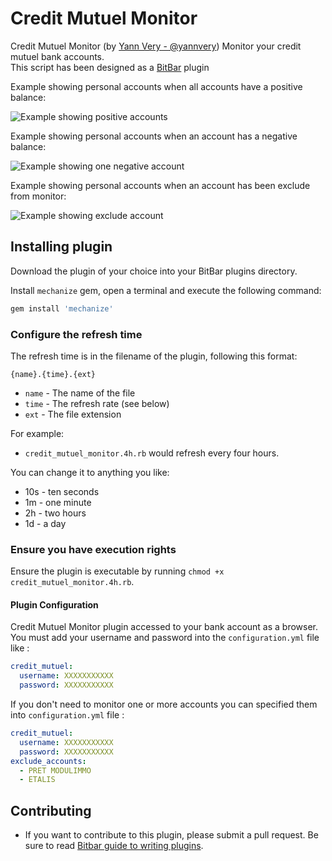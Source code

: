 # Credit Mutuel Monitor

Credit Mutuel Monitor (by [Yann Very - @yannvery](https://twitter.com/yannvery)) Monitor your credit mutuel bank accounts.  
This script has been designed as a [BitBar](https://getbitbar.com) plugin

Example showing personal accounts when all accounts have a positive balance:

![Example showing positive accounts](https://raw.github.com/yannvery/credit_mutuel_monitor/master/screenshots/example-all-positive.png)

Example showing personal accounts when an account has a negative balance:

![Example showing one negative account](https://raw.github.com/yannvery/credit_mutuel_monitor/master/screenshots/example-one-negative.png)

Example showing personal accounts when an account has been exclude from monitor:

![Example showing exclude account](https://raw.github.com/yannvery/credit_mutuel_monitor/master/screenshots/example-exclude-account.png)

## Installing plugin

Download the plugin of your choice into your BitBar plugins directory.  

Install `mechanize` gem, open a terminal and execute the following command:  

```sh
gem install 'mechanize'
```

### Configure the refresh time

The refresh time is in the filename of the plugin, following this format:

    {name}.{time}.{ext}

  * `name` - The name of the file
  * `time` - The refresh rate (see below)
  * `ext` - The file extension

For example:

  * `credit_mutuel_monitor.4h.rb` would refresh every four hours.

You can change it to anything you like:

  * 10s - ten seconds
  * 1m - one minute
  * 2h - two hours
  * 1d - a day

### Ensure you have execution rights

Ensure the plugin is executable by running `chmod +x credit_mutuel_monitor.4h.rb`.

#### Plugin Configuration

Credit Mutuel Monitor plugin accessed to your bank account as a browser. You must add your username and password into the `configuration.yml` file like :

```yaml
credit_mutuel:
  username: XXXXXXXXXXX
  password: XXXXXXXXXXX
```

If you don't need to monitor one or more accounts you can specified them into `configuration.yml` file :

```yaml
credit_mutuel:
  username: XXXXXXXXXXX
  password: XXXXXXXXXXX
exclude_accounts:
  - PRET MODULIMMO
  - ETALIS
```

## Contributing

  * If you want to contribute to this plugin, please submit a pull request. Be sure to read [Bitbar guide to writing plugins](https://github.com/matryer/bitbar#writing-plugins).
